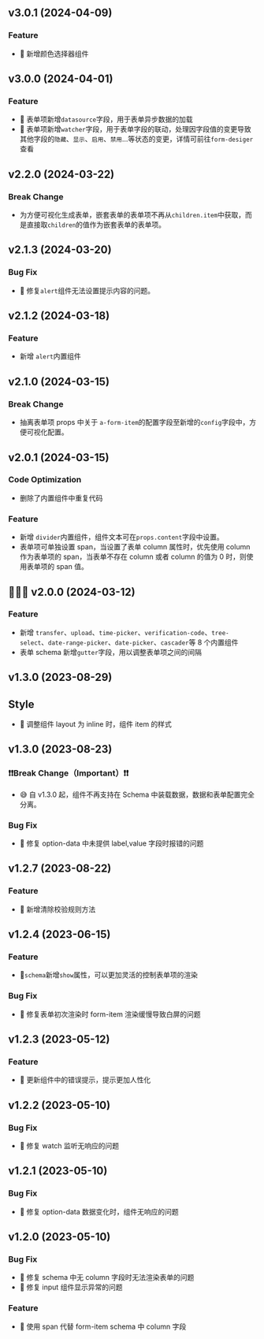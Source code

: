 ## v3.0.1 (2024-04-09)

### Feature

- 🍬 新增颜色选择器组件


## v3.0.0 (2024-04-01)

### Feature

- 🍬 表单项新增`datasource`字段，用于表单异步数据的加载
- 🍬 表单项新增`watcher`字段，用于表单字段的联动，处理因字段值的变更导致其他字段的`隐藏`、`显示`、`启用`、`禁用`...等状态的变更，详情可前往`form-desiger`查看

## v2.2.0 (2024-03-22)

### Break Change

- 为方便可视化生成表单，嵌套表单的表单项不再从`children.item`中获取，而是直接取`children`的值作为嵌套表单的表单项。

## v2.1.3 (2024-03-20)

### Bug Fix

- 🐛 修复`alert`组件无法设置提示内容的问题。

## v2.1.2 (2024-03-18)

### Feature

- 新增 `alert`内置组件

## v2.1.0 (2024-03-15)

### Break Change

- 抽离表单项 props 中关于 `a-form-item`的配置字段至新增的`config`字段中，方便可视化配置。

## v2.0.1 (2024-03-15)

### Code Optimization

- 删除了内置组件中重复代码

### Feature

- 新增 `divider`内置组件，组件文本可在`props.content`字段中设置。
- 表单项可单独设置 span，当设置了表单 column 属性时，优先使用 column 作为表单项的 span，当表单不存在 column 或者 column 的值为 0 时，则使用表单项的 span 值。

## 🎊🎊🎊 v2.0.0 (2024-03-12)

### Feature

- 新增 `transfer`、`upload`、`time-picker`、`verification-code`、`tree-select`、`date-range-picker`、`date-picker`、`cascader`等 8 个内置组件
- 表单 schema 新增`gutter`字段，用以调整表单项之间的间隔

## v1.3.0 (2023-08-29)

## Style

- 🌼 调整组件 layout 为 inline 时，组件 item 的样式

## v1.3.0 (2023-08-23)

### ❗❗Break Change（Important）❗❗

- 😅 自 v1.3.0 起，组件不再支持在 Schema 中装载数据，数据和表单配置完全分离。

### Bug Fix

- 🐛 修复 option-data 中未提供 label,value 字段时报错的问题

## v1.2.7 (2023-08-22)

### Feature

- 🍬 新增清除校验规则方法

## v1.2.4 (2023-06-15)

### Feature

- 🍬`schema`新增`show`属性，可以更加灵活的控制表单项的渲染

### Bug Fix

- 🐛 修复表单初次渲染时 form-item 渲染缓慢导致白屏的问题

## v1.2.3 (2023-05-12)

### Feature

- 🍬 更新组件中的错误提示，提示更加人性化

## v1.2.2 (2023-05-10)

### Bug Fix

- 🐛 修复 watch 监听无响应的问题

## v1.2.1 (2023-05-10)

### Bug Fix

- 🐛 修复 option-data 数据变化时，组件无响应的问题

## v1.2.0 (2023-05-10)

### Bug Fix

- 🐛 修复 schema 中无 column 字段时无法渲染表单的问题
- 🐛 修复 input 组件显示异常的问题

### Feature

- 🍬 使用 span 代替 form-item schema 中 column 字段
